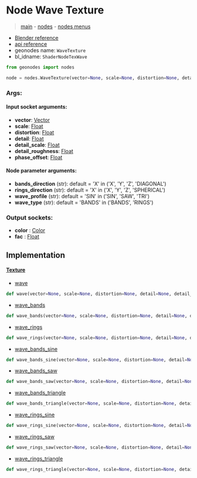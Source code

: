 # Node Wave Texture

> [main](../structure.md) - [nodes](nodes.md) - [nodes menus](nodes_menus.md)

- [Blender reference](https://docs.blender.org/manual/en/latest/modeling/geometry_nodes/texture/wave.html)
- [api reference](https://docs.blender.org/api/current/bpy.types.ShaderNodeTexWave.html)
- geonodes name: `WaveTexture`
- bl_idname: `ShaderNodeTexWave`

```python
from geonodes import nodes

node = nodes.WaveTexture(vector=None, scale=None, distortion=None, detail=None, detail_scale=None, detail_roughness=None, phase_offset=None, bands_direction='X', rings_direction='X', wave_profile='SIN', wave_type='BANDS')
```

### Args:

#### Input socket arguments:

- **vector**: [Vector](Vector.md)
- **scale**: [Float](Float.md)
- **distortion**: [Float](Float.md)
- **detail**: [Float](Float.md)
- **detail_scale**: [Float](Float.md)
- **detail_roughness**: [Float](Float.md)
- **phase_offset**: [Float](Float.md)

#### Node parameter arguments:

- **bands_direction** (str): default = 'X' in ('X', 'Y', 'Z', 'DIAGONAL')
- **rings_direction** (str): default = 'X' in ('X', 'Y', 'Z', 'SPHERICAL')
- **wave_profile** (str): default = 'SIN' in ('SIN', 'SAW', 'TRI')
- **wave_type** (str): default = 'BANDS' in ('BANDS', 'RINGS')

### Output sockets:

- **color** : [Color](Color.md)
- **fac** : [Float](Float.md)

## Implementation

#### [Texture](Texture.md)

 - [wave](Texture.md#wave-staticmethod)
  ```python
  def wave(vector=None, scale=None, distortion=None, detail=None, detail_scale=None, detail_roughness=None, phase_offset=None, bands_direction='X', rings_direction='X', wave_profile='SIN', wave_type='BANDS')
  ```

 - [wave_bands](Texture.md#wave_bands-staticmethod)
  ```python
  def wave_bands(vector=None, scale=None, distortion=None, detail=None, detail_scale=None, detail_roughness=None, phase_offset=None, direction='X', wave_profile='SIN')
  ```

 - [wave_rings](Texture.md#wave_rings-staticmethod)
  ```python
  def wave_rings(vector=None, scale=None, distortion=None, detail=None, detail_scale=None, detail_roughness=None, phase_offset=None, direction='X', wave_profile='SIN')
  ```

 - [wave_bands_sine](Texture.md#wave_bands_sine-staticmethod)
  ```python
  def wave_bands_sine(vector=None, scale=None, distortion=None, detail=None, detail_scale=None, detail_roughness=None, phase_offset=None, direction='X')
  ```

 - [wave_bands_saw](Texture.md#wave_bands_saw-staticmethod)
  ```python
  def wave_bands_saw(vector=None, scale=None, distortion=None, detail=None, detail_scale=None, detail_roughness=None, phase_offset=None, direction='X')
  ```

 - [wave_bands_triangle](Texture.md#wave_bands_triangle-staticmethod)
  ```python
  def wave_bands_triangle(vector=None, scale=None, distortion=None, detail=None, detail_scale=None, detail_roughness=None, phase_offset=None, direction='X')
  ```

 - [wave_rings_sine](Texture.md#wave_rings_sine-staticmethod)
  ```python
  def wave_rings_sine(vector=None, scale=None, distortion=None, detail=None, detail_scale=None, detail_roughness=None, phase_offset=None, direction='X')
  ```

 - [wave_rings_saw](Texture.md#wave_rings_saw-staticmethod)
  ```python
  def wave_rings_saw(vector=None, scale=None, distortion=None, detail=None, detail_scale=None, detail_roughness=None, phase_offset=None, direction='X')
  ```

 - [wave_rings_triangle](Texture.md#wave_rings_triangle-staticmethod)
  ```python
  def wave_rings_triangle(vector=None, scale=None, distortion=None, detail=None, detail_scale=None, detail_roughness=None, phase_offset=None, direction='X')
  ```

